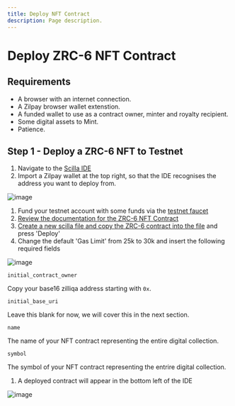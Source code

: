 ```yaml
---
title: Deploy NFT Contract
description: Page description.
---
```

# Deploy ZRC-6 NFT Contract

## Requirements

* A browser with an internet connection.
* A Zilpay browser wallet extenstion.
* A funded wallet to use as a contract owner, minter and royalty recipient.
* Some digital assets to Mint.
* Patience.

## Step 1 - Deploy a ZRC-6 NFT to Testnet

1. Navigate to the [Scilla IDE](https://ide.zilliqa.com/#/)
2. Import a Zilpay wallet at the top right, so that the IDE recognises the address you want to deploy from.

![image](/img/developer-guide/import-zilpay.png)

1. Fund your testnet account with some funds via the [testnet faucet](https://dev-wallet.zilliqa.com/faucet?network=testnet)
2. [Review the documentation for the ZRC-6 NFT Contract](https://github.com/Zilliqa/ZRC/blob/master/zrcs/zrc-6.md)
3. [Create a new scilla file and copy the ZRC-6 contract into the file](https://raw.githubusercontent.com/Zilliqa/ZRC/master/reference/zrc6.scilla) and press 'Deploy'
4. Change the default 'Gas Limit' from 25k to 30k and insert the following required fields

![image](/img/developer-guide/zrc-6-deploy.png)

```initial_contract_owner```

Copy your base16 zilliqa address starting with ```0x```.

```initial_base_uri```

Leave this blank for now, we will cover this in the next section.

```name```

The name of your NFT contract representing the entire digital collection.

```symbol```

The symbol of your NFT contract representing the entrire digital collection.

1. A deployed contract will appear in the bottom left of the IDE

![image](/img/developer-guide/deployed-contract.png)
